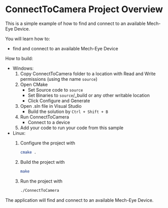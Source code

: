# ConnectToCamera Project Overview

This is a simple example of how to find and connect to an available Mech-Eye Device.

You will learn how to:

* find and connect to an available Mech-Eye Device

How to build:

* Windows:
  1. Copy ConnectToCamera folder to a location with Read and
   Write permissions (using the name `source`)
  2. Open CMake
      * Set Source code to `source`
      * Set Binaries to `source`/_build or any other writable location
      * Click Configure and Generate
  3. Open .sln file in Visual Studio
      * Build the solution by `Ctrl + Shift + B`
  4. Run ConnectToCamera
      * Connect to a device
  5. Add your code to run your code from this sample
* Linux:
  1. Configure the project with

      ```bash
      cmake .
      ```

  2. Build the project with

      ```bash
      make
      ```

  3. Run the project with

      ```bash
      ./ConnectToCamera
      ```

The application will find and connect to an available Mech-Eye Device.
